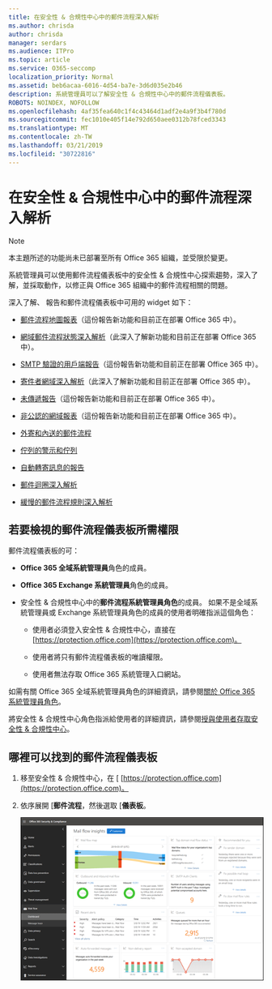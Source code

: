 ```yaml
---
title: 在安全性 & 合規性中心中的郵件流程深入解析
ms.author: chrisda
author: chrisda
manager: serdars
ms.audience: ITPro
ms.topic: article
ms.service: O365-seccomp
localization_priority: Normal
ms.assetid: beb6acaa-6016-4d54-ba7e-3d6d035e2b46
description: 系統管理員可以了解安全性 & 合規性中心中的郵件流程儀表板。
ROBOTS: NOINDEX, NOFOLLOW
ms.openlocfilehash: 4af35fea640c1f4c43464d1adf2e4a9f3b4f780d
ms.sourcegitcommit: fec1010e405f14e792d650aee0312b78fced3343
ms.translationtype: MT
ms.contentlocale: zh-TW
ms.lasthandoff: 03/21/2019
ms.locfileid: "30722816"
---
```

# <a name="mail-flow-insights-in-the-security--compliance-center"></a>在安全性 & 合規性中心中的郵件流程深入解析

> [!NOTE]
> 本主題所述的功能尚未已部署至所有 Office 365 組織，並受限於變更。

系統管理員可以使用郵件流程儀表板中的安全性 & 合規性中心探索趨勢，深入了解，並採取動作，以修正與 Office 365 組織中的郵件流程相關的問題。

深入了解、 報告和郵件流程儀表板中可用的 widget 如下：

- [郵件流程地圖報表](mfi-mail-flow-map-report.md)（這份報告新功能和目前正在部署 Office 365 中）。

- [網域郵件流程狀態深入解析](mfi-domain-mail-flow-status-insight.md)（此深入了解新功能和目前正在部署 Office 365 中）。

- [SMTP 驗證的用戶端報告](mfi-smtp-auth-clients-report.md)（這份報告新功能和目前正在部署 Office 365 中）。

- [寄件者網域深入解析](mfi-sender-domain-insight.md)（此深入了解新功能和目前正在部署 Office 365 中）。

- [未傳遞報告](mfi-non-delivery-report.md)（這份報告新功能和目前正在部署 Office 365 中）。

- [非公認的網域報表](mfi-non-accepted-domain-report.md)（這份報告新功能和目前正在部署 Office 365 中）。

- [外寄和內送的郵件流程](mfi-outbound-and-inbound-mail-flow.md)

- [佇列的警示和佇列](mfi-queue-alerts-and-queues.md)

- [自動轉寄訊息的報告](mfi-auto-forwarded-messages-report.md)

- [郵件迴圈深入解析](mfi-mail-loop-insight.md)

- [緩慢的郵件流程規則深入解析](mfi-slow-mail-flow-rules-insight.md)

## <a name="permissions-required-to-view-the-mail-flow-dashboard"></a>若要檢視的郵件流程儀表板所需權限

郵件流程儀表板的可：

- **Office 365 全域系統管理員**角色的成員。

- **Office 365 Exchange 系統管理員**角色的成員。

- 安全性 & 合規性中心中的**郵件流程系統管理員角色**的成員。 如果不是全域系統管理員或 Exchange 系統管理員角色的成員的使用者明確指派這個角色：

  - 使用者必須登入安全性 & 合規性中心，直接在[https://protection.office.com](https://protection.office.com)。

  - 使用者將只有郵件流程儀表板的唯讀權限。

  - 使用者無法存取 Office 365 系統管理入口網站。

如需有關 Office 365 全域系統管理員角色的詳細資訊，請參閱[關於 Office 365 系統管理員角色](https://docs.microsoft.com/office365/admin/add-users/about-admin-roles)。

將安全性 & 合規性中心角色指派給使用者的詳細資訊，請參閱[授與使用者存取安全性 & 合規性中心](https://docs.microsoft.com/office365/securitycompliance/grant-access-to-the-security-and-compliance-center)。

## <a name="where-to-find-the-mail-flow-dashboard"></a>哪裡可以找到的郵件流程儀表板

1. 移至安全性 & 合規性中心，在 [ [https://protection.office.com](https://protection.office.com)。

2. 依序展開 [**郵件流程**，然後選取 [**儀表板**。

   ![在 Office 365 安全性 & 合規性中心中郵件流程儀表板](media/mail-flow-dashboard-v2.png)
